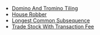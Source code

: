 * [Domino And Tromino Tiling](./md/domino_and_tromino_tiling.md)
* [House Robber](./md/house_robber.md)
* [Longest Common Subsequence](./md/longest_common_subsequence.md)
* [Trade Stock With Transaction Fee](./md/trade_stock_with_transaction_fee.md)

